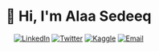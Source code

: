 <h1 align="center">👋 Hi, I'm Alaa Sedeeq</h1>

<p align="center">
  <a href="https://www.linkedin.com/in/alaa-sedeeq/"><img src="https://img.shields.io/badge/LinkedIn-0077B5?style=for-the-badge&logo=linkedin&logoColor=white" alt="LinkedIn"/></a>
  <a href="https://twitter.com/sedeeq_alaa"><img src="https://img.shields.io/badge/Twitter-1DA1F2?style=for-the-badge&logo=twitter&logoColor=white" alt="Twitter"/></a>
  <a href="https://www.kaggle.com/alaasedeeq"><img src="https://img.shields.io/badge/Kaggle-20BEFF?style=for-the-badge&logo=kaggle&logoColor=white" alt="Kaggle"/></a>
  <a href="mailto:sedeeq.alaa@gmail.com"><img src="https://img.shields.io/badge/Gmail-D14836?style=for-the-badge&logo=gmail&logoColor=white" alt="Email"/></a>
</p>
<!-- 
### 👨‍💻 About Me
- 🔬 Data Science enthusiast with a passion for Machine Learning
- 💼 Currently working as a freelance Data Scientist on Upwork
- 📚 Continuously learning and exploring new technologies in AI/ML
- 🤝 Open to collaborating on innovative Machine Learning projects

### 🛠️ Skills & Tech Stack
```python
skills = {
    'Languages': ['Python', 'SQL'],
    'Data Science': ['Machine Learning', 'Data Analysis', 'Statistics'],
    'Tools': ['Pandas', 'NumPy', 'Scikit-learn', 'TensorFlow'],
    'Platforms': ['Jupyter', 'Git', 'Docker']
}
```

### 📫 Let's Connect!
<!--- 💼 View my professional experience on my [CV](https://drive.google.com/file/d/1y5haBt0cg4ddKjaPWjGuacyZc437XWSU/view?usp=sharing)-->
<!--- - 📧 Reach out to me via [Email](mailto:sedeeq.alaa@gmail.com)
- 🌐 Connect with me on [LinkedIn](https://www.linkedin.com/in/alaa-sedeeq/)
- 📊 Check out my work on [Kaggle](https://www.kaggle.com/alaasedeeq) -->

<!--- ---
<p align="center">
  <i>Let's turn data into insights together! 📊✨</i>
</p>

<!-- <p align="center"> 
  Visitors:<br>
  <img src="https://profile-counter.glitch.me/AlaaSedeeq/count.svg" />
</p>
 -->

<!-- <img src="dino.gif" width="1000"></img> -->

<!-- <h3 align="left">Connect with me:</h3>
<p align="left"> -->
<!-- <a href="https://linkedin.com/in/alaa-sedeeq" target="blank"><img align="center" src="https://cdn.jsdelivr.net/npm/simple-icons@3.0.1/icons/linkedin.svg" alt="Alaa-Sedeeq" height="30" width="40" /></a> -->
<!-- <a href="https://kaggle.com/alaasedeeq" target="blank"><img align="center" src="https://cdn.jsdelivr.net/npm/simple-icons@3.0.1/icons/kaggle.svg" alt="AlaaSedeeq" height="30" width="40" /></a> -->
<!-- <a href="https://m.facebook.com/login.php?next=https%3A%2F%2Fm.facebook.com%2Fprofile.php%3Fid%3D100006692043652&refsrc=deprecated&_rdr" target="blank"><img align="center" src="https://cdn.jsdelivr.net/npm/simple-icons@3.0.1/icons/facebook.svg" alt="Alaa.Sedeeq" height="30" width="40" /></a> -->
<!--</p>
<p align="center">
  <img width="48%" src="https://github-readme-stats.vercel.app/api?username=alaasedeeq&show_icons=true&theme=tokyonight" />
  <img width="48%" src="https://github-readme-streak-stats.herokuapp.com/?user=alaasedeeq&show_icons=true&theme=tokyonight" />
</p>

<p align="center">
  <img width="48%" src ="https://activity-graph.herokuapp.com/graph?username=alaasedeeq&bg_color=ffffff&color=0400ff&line=0400ff&point=03d3d&area=true&hide_border=true" >
  <img width="48%" src="https://github-readme-stats.vercel.app/api/top-langs/?username=alaasedeeq&layout=compact&count_private=true&bg_color=30,e96443,904e95&title_color=fff&text_color=fff">  
</p>

![github contribution grid snake animation](github-contribution-grid-snake.svg) 


<div align="center">
  
<b>Thank's for visiting my Github Profile</b>
</div>
-->
